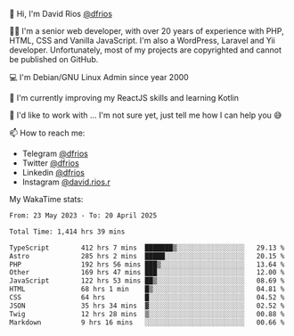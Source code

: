 👋 Hi, I'm David Rios [@dfrios](https://github.com/dfrios)

👨‍💻 I'm a senior web developer, with over 20 years of experience with PHP, HTML, CSS and Vanilla JavaScript. I'm also a WordPress, Laravel and Yii developer. Unfortunately, most of my projects are copyrighted and cannot be published on GitHub.

💻 I'm Debian/GNU Linux Admin since year 2000

🌱 I'm currently improving my ReactJS skills and learning Kotlin

💞️ I'd like to work with ... I'm not sure yet, just tell me how I can help you 😅


📫 How to reach me:
* Telegram [@dfrios](https://t.me/dfrios)
* Twitter [@dfrios](https://twitter.com/dfrios)
* Linkedin [@dfrios](https://linkedin.com/in/dfrios)
* Instagram [@david.rios.r](https://instagram.com/david.rios.r)



My WakaTime stats:
<!--START_SECTION:waka-->

```txt
From: 23 May 2023 - To: 20 April 2025

Total Time: 1,414 hrs 39 mins

TypeScript        412 hrs 7 mins  ███████▒░░░░░░░░░░░░░░░░░   29.13 %
Astro             285 hrs 2 mins  █████░░░░░░░░░░░░░░░░░░░░   20.15 %
PHP               192 hrs 56 mins ███▒░░░░░░░░░░░░░░░░░░░░░   13.64 %
Other             169 hrs 47 mins ███░░░░░░░░░░░░░░░░░░░░░░   12.00 %
JavaScript        122 hrs 53 mins ██▒░░░░░░░░░░░░░░░░░░░░░░   08.69 %
HTML              68 hrs 1 min    █▒░░░░░░░░░░░░░░░░░░░░░░░   04.81 %
CSS               64 hrs          █░░░░░░░░░░░░░░░░░░░░░░░░   04.52 %
JSON              35 hrs 34 mins  ▓░░░░░░░░░░░░░░░░░░░░░░░░   02.52 %
Twig              12 hrs 28 mins  ▒░░░░░░░░░░░░░░░░░░░░░░░░   00.88 %
Markdown          9 hrs 16 mins   ░░░░░░░░░░░░░░░░░░░░░░░░░   00.66 %
```

<!--END_SECTION:waka-->
